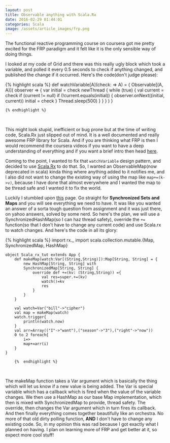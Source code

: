 ```yaml
---
layout: post
title: Observable anything with Scala.Rx
date: 2016-02-29 01:44:01
categories: Scala
image: /assets/article_images/frp.png
---
```


The functional reactive programming course on coursera got me pretty excited for the
FRP paradigm and it felt like it is the only sensible way of doing things.

I looked at my code of Grid and there was this really ugly block which took a variable, and
polled it every 0.5 seconds to check if anything changed, and published the change
if it occurred. Here's the code(don't judge please):

{%  highlight scala %}
def watchVariable[A](check: => A) = {
	Observable[(A, A)](
		observer => {
			var initial = check
			newThread {
				while (true) {
					val current = check
					if (current != null)
					if (!current.equals(initial)) {
						observer.onNext((initial, current))
						initial = check
					}
					Thread.sleep(500)
				}
			}
		}
		)
	}

	{% endhighlight %}
<br/>

This might look stupid, inefficient or bug prone but at the time of writing code,
Scala.Rx just slipped out of mind. It is a well documented and really awesome FRP
library for Scala. And if you are thinking what FRP is then I would recommend the coursera
videos if you want to have a deep understanding of everything and if you want a brief intro
then head [here](http://stackoverflow.com/questions/1028250/what-is-functional-reactive-programming).


Coming to the point, I wanted to fix that `watchVariable` design pattern, and decided to
use [Scala.Rx](https://github.com/lihaoyi/scala.rx) to do that. So, I wanted an ObservableMap(now deprecated in scala) kinda thing where
anything added to it notifies me, and I also did not want to change the existing way of using
the map like `map+=(k->v)`, because I have done that almost everywhere and I wanted the map to be
thread safe and I wanted it to fix the world.


Luckily I stumbled upon [this](http://docs.scala-lang.org/overviews/collections/maps.html) page. Go straight for **Synchronized Sets and Maps** and you will see everything we need to have. It was like you wanted an answer of a sorta tough
question from assignment and it was just there, on yahoo answers, solved by some nerd. So here's the plan,
we will use a SynchronizedHashMap(so I can haz thread safety), override the `+=` function(so that I don't have
to change any current code) and use Scala.rx to watch changes. And here's the code in all its glory:

{%  highlight scala %}
import rx._
import scala.collection.mutable.{Map,
	SynchronizedMap, HashMap}

	object Scala_rx_tut extends App {
		def makeMap(watch:Var[(String,String)]):Map[String, String] = {
			new HashMap[String, String] with
			SynchronizedMap[String, String] {
				override def +=(kv: (String,String)) ={
					val res=super.+=(kv)
					watch()=kv
					res
				}
			}
		}

		val watch=Var("bill"->"cipher")
		val map = makeMap(watch)
		watch.trigger{
			println(watch.now)
		}
		val arr=Array(("I"->"want"),("season"->"3"),("right"->"now"))
		0 to 2 foreach{
			i=>
			map+=arr(i)
		}
	}

		{%  endhighlight %}
<br/>

The makeMap function takes a Var argument which is basically the thing which will let us know
if a new value is being added. The Var is special variable which has a callback which is fired when
the value of the variable changes. We then use a HashMap as our base Map implementation, which then is mixed
with SynchronizedMap to provide, thread safety. The override, then changes the Var argument which in turn fires its callback. And then finally everything comes together beautifully like an orchestra. No more of that old dirty
polling function, **AND** I don't have to change any existing code. So, in my opinion this was rad because I got
exactly what I planned on having. I plan on learning more of FRP and get better at it, so expect more cool
stuff!
